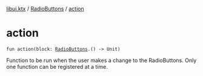 [libui.ktx](../README.md) / [RadioButtons](README.md) / [action](action.md)

# action

`fun action(block: `[`RadioButtons`](README.md)`.() -> Unit)`

Function to be run when the user makes a change to the RadioButtons.
Only one function can be registered at a time.
